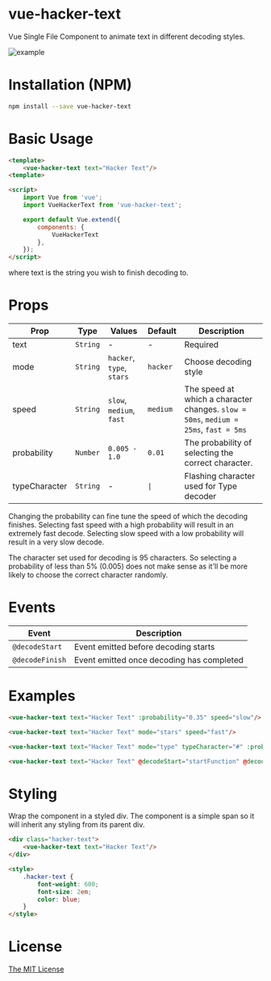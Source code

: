 # vue-hacker-text

Vue Single File Component to animate text in different decoding styles.

![example](https://raw.githubusercontent.com/simple-hacker/vue-hacker-text/master/images/examples.gif)

# Installation (NPM)

```bash
npm install --save vue-hacker-text
```

# Basic Usage
```html
<template> 
    <vue-hacker-text text="Hacker Text"/>
<template>

<script>
    import Vue from 'vue';
    import VueHackerText from 'vue-hacker-text';

    export default Vue.extend({
        components: {
            VueHackerText
        },
    });
</script>
```

where text is the string you wish to finish decoding to.

# Props

Prop | Type | Values | Default | Description
----- | ----- | ----- | ------ | -----
text | `String` | - | - | Required
mode | `String` | `hacker`, `type`, `stars` | `hacker` | Choose decoding style
speed | `String` | `slow`, `medium`, `fast` | `medium` | The speed at which a character changes. `slow = 50ms`, `medium = 25ms`, `fast = 5ms`
probability | `Number` | `0.005 - 1.0` | `0.01` | The probability of selecting the correct character.
typeCharacter | `String` | - | `\|` | Flashing character used for Type decoder


Changing the probability can fine tune the speed of which the decoding finishes.  Selecting fast speed with a high probability will result in an extremely fast decode.  Selecting slow speed with a low probability will result in a very slow decode.

The character set used for decoding is 95 characters.  So selecting a probability of less than 5% (0.005) does not make sense as it'll be more likely to choose the correct character randomly.

# Events

Event | Description
----- | ---------
`@decodeStart` | Event emitted before decoding starts
`@decodeFinish` | Event emitted once decoding has completed


# Examples

```html
<vue-hacker-text text="Hacker Text" :probability="0.35" speed="slow"/>

<vue-hacker-text text="Hacker Text" mode="stars" speed="fast"/>

<vue-hacker-text text="Hacker Text" mode="type" typeCharacter="#" :probability="0.35" speed="slow"/>

<vue-hacker-text text="Hacker Text" @decodeStart="startFunction" @decodeFinish="finishFunction"/>
```

# Styling

Wrap the component in a styled div.  The component is a simple span so it will inherit any styling from its parent div.

```html
<div class="hacker-text">
    <vue-hacker-text text="Hacker Text"/>
</div>

<style>
    .hacker-text {
        font-weight: 600;
        font-size: 2em;
        color: blue;
    }
</style>

```

# License

[The MIT License](http://opensource.org/licenses/MIT)

